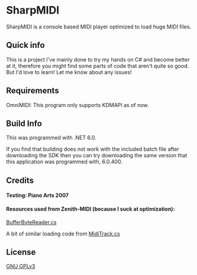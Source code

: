 # SharpMIDI

SharpMIDI is a console based MIDI player optimized to load huge MIDI files.

## Quick info

This is a project I've mainly done to try my hands on C# and become better at it, therefore you might find some parts of code that aren't quite so good. But I'd love to learn! Let me know about any issues!

## Requirements

OmniMIDI: This program only supports KDMAPI as of now.

## Build Info

This was programmed with .NET 6.0.

If you find that building does not work with the included batch file after downloading the SDK then you can try downloading the same version that this application was programmed with, 6.0.400.

## Credits

#### Testing: Piano Arts 2007

#### Resources used from Zenith-MIDI (because I suck at optimization):

[BufferByteReader.cs](https://github.com/arduano/Zenith-MIDI/blob/master/BMEngine/BufferByteReader.cs)

A bit of similar loading code from [MidiTrack.cs](https://github.com/arduano/Zenith-MIDI/blob/master/BMEngine/MidiTrack.cs)

## License
[GNU GPLv3](https://choosealicense.com/licenses/gpl-3.0/)
